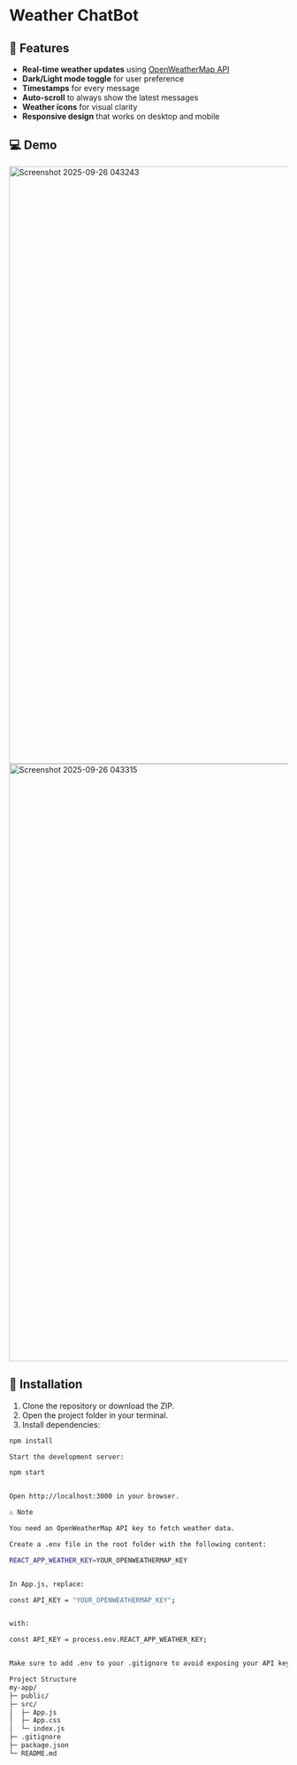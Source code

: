 # Weather ChatBot


## 🌟 Features

- **Real-time weather updates** using [OpenWeatherMap API](https://openweathermap.org/api)  
- **Dark/Light mode toggle** for user preference  
- **Timestamps** for every message  
- **Auto-scroll** to always show the latest messages  
- **Weather icons** for visual clarity  
- **Responsive design** that works on desktop and mobile  


## 💻 Demo

<img width="1920" height="1080" alt="Screenshot 2025-09-26 043243" src="https://github.com/user-attachments/assets/5dc97f77-5775-46f8-add6-99075c2ea570" />
<img width="1920" height="1080" alt="Screenshot 2025-09-26 043315" src="https://github.com/user-attachments/assets/459af999-4e3b-45f2-ab1d-aabef8654b43" />



## 🚀 Installation

1. Clone the repository or download the ZIP.
2. Open the project folder in your terminal.
3. Install dependencies:


```bash
npm install

Start the development server:

npm start


Open http://localhost:3000 in your browser.

⚠️ Note

You need an OpenWeatherMap API key to fetch weather data.

Create a .env file in the root folder with the following content:

REACT_APP_WEATHER_KEY=YOUR_OPENWEATHERMAP_KEY


In App.js, replace:

const API_KEY = "YOUR_OPENWEATHERMAP_KEY";


with:

const API_KEY = process.env.REACT_APP_WEATHER_KEY;


Make sure to add .env to your .gitignore to avoid exposing your API key publicly.

Project Structure
my-app/
├─ public/
├─ src/
│  ├─ App.js
│  ├─ App.css
│  └─ index.js
├─ .gitignore
├─ package.json
└─ README.md
